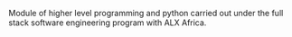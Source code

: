 Module of higher level programming and python carried out under the full stack software engineering program with ALX Africa.

